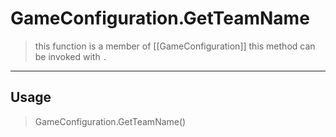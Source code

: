 # GameConfiguration.GetTeamName
> this function is a member of [[GameConfiguration]]
> this method can be invoked with `.`
-----
## Usage
> GameConfiguration.GetTeamName()
